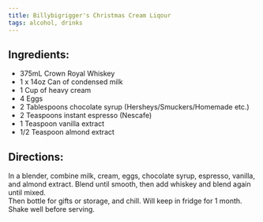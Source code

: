 ```yaml
---
title: Billybigrigger's Christmas Cream Liqour
tags: alcohol, drinks
---
```


## Ingredients:
-   375mL Crown Royal Whiskey
-   1 x 14oz Can of condensed milk
-   1 Cup of heavy cream
-   4 Eggs
-   2 Tablespoons chocolate syrup (Hersheys/Smuckers/Homemade etc.)
-   2 Teaspoons instant espresso (Nescafe)
-   1 Teaspoon vanilla extract
-   1/2 Teaspoon almond extract

## Directions:

In a blender, combine milk, cream, eggs, chocolate syrup, espresso, vanilla, and almond extract.  Blend until smooth, then add whiskey and blend again until mixed.  
Then bottle for gifts or storage, and chill.  Will keep in fridge for 1 month.  Shake well before serving.
